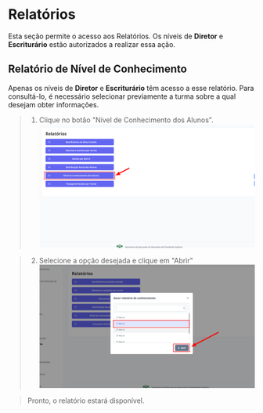# Relatórios
Esta seção permite o acesso aos Relatórios. Os níveis de **Diretor** e **Escriturário** estão autorizados a realizar essa ação.

## Relatório de Nível de Conhecimento

Apenas os níveis de **Diretor** e **Escriturário** têm acesso a esse relatório. Para consultá-lo, é necessário selecionar previamente a turma sobre a qual desejam obter informações.

> 1. Clique no botão "Nível de Conhecimento dos Alunos".
> ![Image](../../img/re/relatorio/conhecimento1.png)

> 2. Selecione a opção desejada e clique em "Abrir"
> ![Image](../../img/re/relatorio/conhecimento2.png)

> Pronto, o relatório estará disponível.

